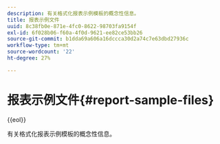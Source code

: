 ```yaml
---
description: 有关格式化报表示例模板的概念性信息。
title: 报表示例文件
uuid: 8c38fb0e-871e-4fc0-8622-98703fa9154f
exl-id: 6f028b06-f60a-4f0d-9621-ee82ce53bb26
source-git-commit: b1dda69a606a16dccca30d2a74c7e63dbd27936c
workflow-type: tm+mt
source-wordcount: '22'
ht-degree: 27%

---
```


# 报表示例文件{#report-sample-files}

{{eol}}

有关格式化报表示例模板的概念性信息。
